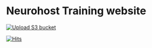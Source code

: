 # Neurohost Training website 
[![Upload S3 bucket](https://github.com/JoseGuzman/nhx-training-guides/actions/workflows/uploadS3.yml/badge.svg?branch=master&event=push)](https://github.com/JoseGuzman/nhx-training-guides/actions/workflows/uploadS3.yml)

[![Hits](https://hits.seeyoufarm.com/api/count/incr/badge.svg?url=https%3A%2F%2Fgithub.com%2FJoseGuzman%2Fnhx-training-guides&count_bg=%23233DC8C7&title_bg=%23555555&icon=&icon_color=%23E7E7E7&title=Views&edge_flat=false)](https://hits.seeyoufarm.com)
